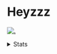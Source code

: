 # Heyzzz  

[![.](https://skillicons.dev/icons?i=js,ts,nextjs,nestjs,mongodb)](https://skillicons.dev)  

<details>
<summary>Stats</summary
<!--START_SECTION:waka-->

```txt
TypeScript   17 hrs 3 mins   ███████████████████░░░░░░   75.87 %
CSS          3 hrs 41 mins   ████░░░░░░░░░░░░░░░░░░░░░   16.40 %
JSON         1 hr 27 mins    █▓░░░░░░░░░░░░░░░░░░░░░░░   06.48 %
JavaScript   16 mins         ▒░░░░░░░░░░░░░░░░░░░░░░░░   01.24 %
Git Config   0 secs          ░░░░░░░░░░░░░░░░░░░░░░░░░   00.01 %
```

<!--END_SECTION:waka-->
</details>
